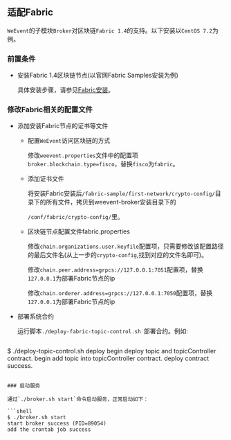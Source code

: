 ## 适配Fabric

`WeEvent`的子模块`Broker`对区块链`Fabric 1.4`的支持。以下安装以`CentOS 7.2`为例。

### 前置条件

- 安装Fabric 1.4区块链节点(以官网Fabric Samples安装为例)

  具体安装步骤，请参见[Fabric安装](https://hyperledger-fabric.readthedocs.io/en/latest/install.html)。

### 修改Fabric相关的配置文件
- 添加安装Fabric节点的证书等文件

  - 配置`WeEvent`访问区块链的方式

    修改`weevent.properties`文件中的配置项`broker.blockchain.type=fisco`，替换`fisco`为`fabric`。

  - 添加证书文件
  
    将安装Fabric安装后`/fabric-sample/first-network/crypto-config/`目录下的所有文件，拷贝到weevent-broker安装目录下的
    
    `/conf/fabric/crypto-config/`里。

  - 区块链节点配置文件fabric.properties

    修改`chain.organizations.user.keyfile`配置项，只需要修改该配置路径的最后文件名(从上一步的`crypto-config`,找到对应的文件名即可)。
    
    修改`chain.peer.address=grpcs://127.0.0.1:7051`配置项，替换`127.0.0.1`为部署Fabric节点的ip
    
    修改`chain.orderer.address=grpcs://127.0.0.1:7050`配置项，替换`127.0.0.1`为部署Fabric节点的ip

- 部署系统合约

  运行脚本`./deploy-fabric-topic-control.sh `部署合约。例如:

  ```shell
$ ./deploy-topic-control.sh deploy
  begin deploy topic and topicController contract.
  begin add topic into topicController contract.
  deploy contract success. 
  ```
  
### 启动服务

  通过`./broker.sh start`命令启动服务，正常启动如下：

  ```shell
  $ ./broker.sh start
  start broker success (PID=89054)
  add the crontab job success
  ```

